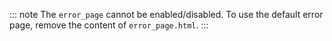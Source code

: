 ::: note
The `error_page` cannot be enabled/disabled. To use the default error page, remove the content of `error_page.html`.
:::
